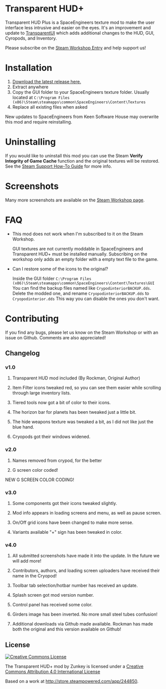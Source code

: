 # Transparent HUD+

Transparent HUD Plus is a SpaceEngineers texture mod to make the user interface
less intrusive and easier on the eyes. It's an improvement and update to
[TransparentUI](https://github.com/AnthonyDiGirolamo/TransparentUI) which adds
additional changes to the HUD, GUI, Cyropods, and Inventory.

Please subscribe on the [Steam Workshop Entry](http://steamcommunity.com/sharedfiles/filedetails/?id=710878444) and help support us!

# Installation

1. [Download the latest release here.](https://github.com/AnthonyDiGirolamo/TransparentHUDPlus/releases)
2. Extract anywhere
3. Copy the GUI folder to your SpaceEngineers texture folder. Usually located at `C:\Program Files (x86)\Steam\steamapps\common\SpaceEngineers\Content\Textures`
4. Replace all existing files when asked

New updates to SpaceEngineers from Keen Software House may overwrite this mod and require reinstalling.

# Uninstalling

If you would like to uninstall this mod you can use the Steam **Verify Integrity of Game Cache** function and the original textures will be restored. See the [Steam Support How-To Guide](https://support.steampowered.com/kb_article.php?ref=2037-QEUH-3335) for more info.

# Screenshots

Many more screenshots are available on the [Steam Workshop page](http://steamcommunity.com/sharedfiles/filedetails/?id=710878444).

# FAQ

* This mod does not work when I'm subscribed to it on the Steam Workshop.

  GUI textures are not currently moddable in SpaceEngineers and Transparent HUD+
  must be installed manually. Subscribing on the workshop only adds an empty
  folder with a empty text file to the game.

* Can I restore some of the icons to the original?

  Inside the GUI folder `C:\Program Files (x86)\Steam\steamapps\common\SpaceEngineers\Content\Textures\GUI`
  You can find the backup files named like `CrypodinteriorBACKUP.dds`. Delete the modded one,
  and rename `CryopodinteriorBACKUP.dds` to `Cryopodinterior.dds` This way you can
  disable the ones you don't want.

# Contributing

If you find any bugs, please let us know on the Steam Workshop or with an issue on Github. Comments are also appreciated!

## Changelog

### v1.0

1. Transparent HUD mod included (By Rockman, Original Author)

2. Item Filter icons tweaked red, so you can see them easier while scrolling through large inventory lists.

3. Tiered tools now got a bit of color to their icons.

4. The horizon bar for planets has been tweaked just a little bit.

5. The hide weapons texture was tweaked a bit, as I did not like just the blue hand.

6. Cryopods got their windows widened.

### v2.0

1. Names removed from crypod, for the better

2. G screen color coded!

NEW G SCREEN COLOR CODING!

### v3.0

1. Some components got their icons tweaked slightly.

2. Mod info appears in loading screens and menu, as well as pause screen.

3. On/Off grid icons have been changed to make more sense.

4. Variants available "+" sign has been tweaked in color.

### v4.0

1. All submitted screenshots have made it into the update. In the future we will add more!

2. Contributors, authors, and loading screen uploaders have received their name in the Cryopod!

3. Toolbar tab selection/hotbar number has received an update.

4. Splash screen got mod version number.

5. Control panel has received some color.

6. Girders image has been inverted. No more small steel tubes confusion!

7. Additional downloads via Github made available. Rockman has made both the original and this version available on Github!

## License

[![Creative Commons License](https://i.creativecommons.org/l/by/4.0/88x31.png)](http://creativecommons.org/licenses/by/4.0/)

The Transparent HUD+ mod by Zunkey is licensed under a [Creative Commons Attribution 4.0 International License](http://creativecommons.org/licenses/by/4.0/)

Based on a work at http://store.steampowered.com/app/244850.
